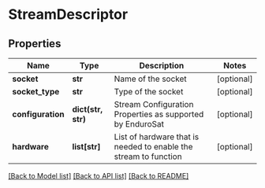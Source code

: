 # StreamDescriptor


## Properties
Name | Type | Description | Notes
------------ | ------------- | ------------- | -------------
**socket** | **str** | Name of the socket | [optional] 
**socket_type** | **str** | Type of the socket | [optional] 
**configuration** | **dict(str, str)** | Stream Configuration Properties as supported by EnduroSat | [optional] 
**hardware** | **list[str]** | List of hardware that is needed to enable the stream to function | [optional] 

[[Back to Model list]](../README.md#documentation-for-models) [[Back to API list]](../README.md#documentation-for-api-endpoints) [[Back to README]](../README.md)


